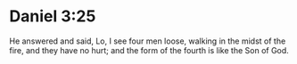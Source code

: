 # Daniel 3:25

He answered and said, Lo, I see four men loose, walking in the midst of the fire, and they have no hurt; and the form of the fourth is like the Son of God.